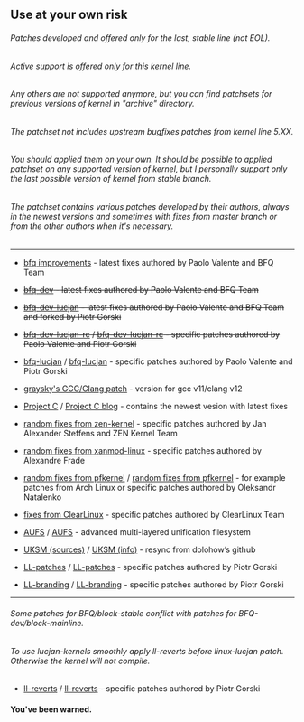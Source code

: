 ## Use at your own risk
###### Patches developed and offered only for the last, stable line (not EOL). 
###### Active support is offered only for this kernel line. 
###### Any others are not supported anymore, but you can find patchsets for previous versions of kernel in "archive" directory. 
###### The patchset not includes upstream bugfixes patches from kernel line 5.XX. 
###### You should applied them on your own. It should be possible to applied patchset on any supported version of kernel, but I personally support only the last possible version of kernel from stable branch.
###### The patchset contains various patches developed by their authors, always in the newest versions and sometimes with fixes from master branch or from the other authors when it's necessary. 

***

* [bfq improvements](https://groups.google.com/forum/#!forum/bfq-iosched) - latest fixes authored by Paolo Valente and BFQ Team

* ~~[bfq-dev](https://github.com/Algodev-github/bfq-mq/tree/dev-bfq-on-5.6) - latest fixes authored by Paolo Valente and BFQ Team~~

* ~~[bfq-dev-lucjan](https://github.com/sirlucjan/bfq-mq-lucjan/tree/dev-bfq-on-5.6-lucjan) - latest fixes authored by Paolo Valente and BFQ Team and forked by Piotr Gorski~~

* ~~[bfq-dev-lucjan-rc](https://github.com/sirlucjan/kernel-patches/tree/master/5.11/bfq-dev-lucjan) / [bfq-dev-lucjan-rc](https://gitlab.com/sirlucjan/kernel-patches/tree/master/5.11/bfq-dev-lucjan) - specific patches authored by Paolo Valente and Piotr Gorski~~

* [bfq-lucjan](https://github.com/sirlucjan/kernel-patches/tree/master/5.17/bfq-lucjan) / [bfq-lucjan](https://gitlab.com/sirlucjan/kernel-patches/tree/master/5.17/bfq-lucjan) - specific patches authored by Paolo Valente and Piotr Gorski

* [graysky's GCC/Clang patch](https://github.com/graysky2/kernel_compiler_patch) - version for gcc v11/clang v12

* [Project C](https://gitlab.com/alfredchen/linux-prjc/tree/linux-5.15.y-prjc) / [Project C blog](http://cchalpha.blogspot.com) - contains the newest vesion with latest fixes

* [random fixes from zen-kernel](https://github.com/zen-kernel/zen-kernel/tree/5.17/master) - specific patches authored by Jan Alexander Steffens and ZEN Kernel Team

* [random fixes from xanmod-linux](https://github.com/xanmod/linux/tree/5.17) - specific patches authored by Alexandre Frade

* [random fixes from pfkernel](https://github.com/pfactum/pf-kernel/tree/pf-5.17) / [random fixes from pfkernel](https://gitlab.com/post-factum/pf-kernel/tree/pf-5.17) - for example patches from Arch Linux or specific patches authored by Oleksandr Natalenko

* [fixes from ClearLinux](https://github.com/clearlinux-pkgs/linux) - specific patches authored by ClearLinux Team

* [AUFS](https://github.com/sfjro/aufs5-standalone/tree/aufs5.17) / [AUFS](http://aufs.sourceforge.net) - advanced multi-layered unification filesystem

* [UKSM (sources)](https://github.com/dolohow/uksm) / [UKSM (info)](https://www.usenix.org/sites/default/files/conference/protected-files/fast18_slides_xia.pdf) - resync from dolohow’s github

* [LL-patches](https://github.com/sirlucjan/kernel-patches/tree/master/5.17/ll-patches) / [LL-patches](https://gitlab.com/sirlucjan/kernel-patches/tree/master/5.17/ll-patches) - specific patches authored by Piotr Gorski

* [LL-branding](https://github.com/sirlucjan/kernel-patches/tree/master/5.17/ll-branding) / [LL-branding](https://gitlab.com/sirlucjan/kernel-patches/tree/master/5.17/ll-branding) - specific patches authored by Piotr Gorski

***

###### Some patches for BFQ/block-stable conflict with patches for BFQ-dev/block-mainline.

###### To use lucjan-kernels smoothly apply ll-reverts before linux-lucjan patch. Otherwise the kernel will not compile.

* ~~[ll-reverts](https://github.com/sirlucjan/kernel-patches/tree/master/5.11-dev/ll-reverts) / [ll-reverts](https://gitlab.com/sirlucjan/kernel-patches/tree/master/5.11-dev/ll-reverts) - specific patches authored by Piotr Gorski~~

#### You've been warned. 
